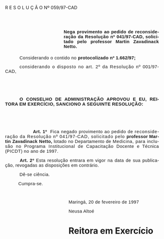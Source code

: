 <body lang=PT-BR style='tab-interval:36.0pt'>

<div class=Section1>

<p class=MsoTitle><span style='font-size:11.0pt;mso-bidi-font-size:10.0pt'>R E
S O L U Ç Ã O Nº 059/97-CAD<o:p></o:p></span></p>

<p class=MsoNormal style='margin-top:46.8pt;margin-right:0cm;margin-bottom:
16.2pt;margin-left:144.0pt;text-align:justify'><b style='mso-bidi-font-weight:
normal'><span style='font-size:11.0pt;mso-bidi-font-size:10.0pt;font-family:
Arial;letter-spacing:.3pt;mso-fareast-language:EN-US'>Nega </span></b><b
style='mso-bidi-font-weight:normal'><span style='font-size:11.0pt;mso-bidi-font-size:
10.0pt;font-family:Arial;letter-spacing:.25pt;mso-fareast-language:EN-US'>provimento
</span></b><b style='mso-bidi-font-weight:normal'><span style='font-size:11.0pt;
mso-bidi-font-size:10.0pt;font-family:Arial;letter-spacing:.1pt;mso-fareast-language:
EN-US'>ao </span></b><b style='mso-bidi-font-weight:normal'><span
style='font-size:11.0pt;mso-bidi-font-size:10.0pt;font-family:Arial;letter-spacing:
.15pt;mso-fareast-language:EN-US'>pedido </span></b><b style='mso-bidi-font-weight:
normal'><span style='font-size:11.0pt;mso-bidi-font-size:10.0pt;font-family:
Arial;letter-spacing:.2pt;mso-fareast-language:EN-US'>de </span></b><b
style='mso-bidi-font-weight:normal'><span style='font-size:11.0pt;mso-bidi-font-size:
10.0pt;font-family:Arial;letter-spacing:.3pt;mso-fareast-language:EN-US'>reconsideração
da Resolução nº 041/97-</span></b><b style='mso-bidi-font-weight:normal'><span
style='font-size:11.0pt;mso-bidi-font-size:10.0pt;font-family:Arial;letter-spacing:
.2pt;mso-fareast-language:EN-US'>CAD, solicitado pelo professor Martin </span></b><b
style='mso-bidi-font-weight:normal'><span style='font-size:11.0pt;mso-bidi-font-size:
10.0pt;font-family:Arial;letter-spacing:.3pt;mso-fareast-language:EN-US'>Zavadinack
Netto.<o:p></o:p></span></b></p>

<p class=MsoNormal style='margin-top:7.2pt;text-align:justify;text-indent:35.45pt;
line-height:11.4pt;mso-line-height-rule:exactly'><span style='font-size:11.0pt;
mso-bidi-font-size:10.0pt;font-family:Arial;letter-spacing:.35pt;mso-fareast-language:
EN-US'>Considerando o contido no </span><b style='mso-bidi-font-weight:normal'><span
style='font-size:11.0pt;mso-bidi-font-size:10.0pt;font-family:Arial;letter-spacing:
.25pt;mso-fareast-language:EN-US'>protocolizado nº 1.662/97; <o:p></o:p></span></b></p>

<p class=MsoNormal style='margin-top:7.2pt;text-align:justify;text-indent:35.45pt;
line-height:11.4pt;mso-line-height-rule:exactly'><span style='font-size:11.0pt;
mso-bidi-font-size:10.0pt;font-family:Arial;letter-spacing:.8pt;mso-fareast-language:
EN-US'>considerando o disposto no art. 2º da Resolução nº </span><span
style='font-size:11.0pt;mso-bidi-font-size:10.0pt;font-family:Arial;letter-spacing:
.35pt;mso-fareast-language:EN-US'>001/97-CAD,<o:p></o:p></span></p>

<p class=MsoNormal style='text-align:justify;text-indent:35.45pt'><b
style='mso-bidi-font-weight:normal'><span style='font-size:11.0pt;mso-bidi-font-size:
10.0pt;font-family:Arial;letter-spacing:.25pt;mso-fareast-language:EN-US'><![if !supportEmptyParas]>&nbsp;<![endif]><o:p></o:p></span></b></p>

<p class=MsoNormal style='text-align:justify;text-indent:35.45pt'><b
style='mso-bidi-font-weight:normal'><span style='font-size:11.0pt;mso-bidi-font-size:
10.0pt;font-family:Arial;letter-spacing:.25pt;mso-fareast-language:EN-US'><![if !supportEmptyParas]>&nbsp;<![endif]><o:p></o:p></span></b></p>

<p class=MsoNormal style='text-align:justify;text-indent:35.45pt'><b
style='mso-bidi-font-weight:normal'><span style='font-size:11.0pt;mso-bidi-font-size:
10.0pt;font-family:Arial;letter-spacing:.25pt;mso-fareast-language:EN-US'>O CONSELHO
DE ADMINISTRAÇÃO APROVOU E EU, REITORA EM </span></b><b style='mso-bidi-font-weight:
normal'><span style='font-size:11.0pt;mso-bidi-font-size:10.0pt;font-family:
Arial;letter-spacing:.3pt;mso-fareast-language:EN-US'>EXERCÍCIO, SANCIONO A
SEGUINTE RESOLUÇÃO:<o:p></o:p></span></b></p>

<p class=MsoNormal style='text-align:justify;text-indent:68.4pt'><b
style='mso-bidi-font-weight:normal'><span style='font-size:11.0pt;mso-bidi-font-size:
10.0pt;font-family:Arial;letter-spacing:.25pt;mso-fareast-language:EN-US'><![if !supportEmptyParas]>&nbsp;<![endif]><o:p></o:p></span></b></p>

<p class=MsoNormal style='text-align:justify;text-indent:68.4pt'><b
style='mso-bidi-font-weight:normal'><span style='font-size:11.0pt;mso-bidi-font-size:
10.0pt;font-family:Arial;letter-spacing:.25pt;mso-fareast-language:EN-US'><![if !supportEmptyParas]>&nbsp;<![endif]><o:p></o:p></span></b></p>

<p class=MsoNormal style='text-align:justify;text-indent:68.4pt'><b
style='mso-bidi-font-weight:normal'><span style='font-size:11.0pt;mso-bidi-font-size:
10.0pt;font-family:Arial;letter-spacing:.25pt;mso-fareast-language:EN-US'>Art.
1º <span style="mso-spacerun: yes"> </span></span></b><span style='font-size:
11.0pt;mso-bidi-font-size:10.0pt;font-family:Arial;letter-spacing:.45pt;
mso-fareast-language:EN-US'>Fica negado provimento ao pedido de </span><span
style='font-size:11.0pt;mso-bidi-font-size:10.0pt;font-family:Arial;letter-spacing:
.9pt;mso-fareast-language:EN-US'>reconsideração da Resolução nº 041/97-CAD,
solicitado pelo </span><b style='mso-bidi-font-weight:normal'><span
style='font-size:11.0pt;mso-bidi-font-size:10.0pt;font-family:Arial;letter-spacing:
.2pt;mso-fareast-language:EN-US'>professor Martin Zavadinack Netto, </span></b><span
style='font-size:11.0pt;mso-bidi-font-size:10.0pt;font-family:Arial;letter-spacing:
.25pt;mso-fareast-language:EN-US'>lotado no Departamento de </span><span
style='font-size:11.0pt;mso-bidi-font-size:10.0pt;font-family:Arial;letter-spacing:
.55pt;mso-fareast-language:EN-US'>Medicina, para inclusão no Programa
Institucional de Capacitação </span><span style='font-size:11.0pt;mso-bidi-font-size:
10.0pt;font-family:Arial;letter-spacing:.35pt;mso-fareast-language:EN-US'>Docente
e Técnica (PICDT) no ano de 1997.<o:p></o:p></span></p>

<p class=MsoNormal style='text-align:justify;text-indent:36.0pt'><b
style='mso-bidi-font-weight:normal'><span style='font-size:11.0pt;mso-bidi-font-size:
10.0pt;font-family:Arial;letter-spacing:.3pt;mso-fareast-language:EN-US'>Art. 2º
</span></b><span style='font-size:11.0pt;mso-bidi-font-size:10.0pt;font-family:
Arial;letter-spacing:.35pt;mso-fareast-language:EN-US'>Esta resolução entrara
em vigor na data de sua </span><span style='font-size:11.0pt;mso-bidi-font-size:
10.0pt;font-family:Arial;letter-spacing:.3pt;mso-fareast-language:EN-US'>publicação,
revogadas as disposições em contrário. <o:p></o:p></span></p>

<p class=MsoNormal style='text-align:justify;text-indent:35.45pt'><span
style='font-size:11.0pt;mso-bidi-font-size:10.0pt;font-family:Arial;letter-spacing:
.35pt;mso-fareast-language:EN-US'>Dê-se ciência.<o:p></o:p></span></p>

<p class=MsoNormal style='text-align:justify;text-indent:32.4pt'><span
style='font-size:11.0pt;mso-bidi-font-size:10.0pt;font-family:Arial;letter-spacing:
.35pt;mso-fareast-language:EN-US'>Cumpra-se.<o:p></o:p></span></p>

<p class=MsoNormal style='text-align:justify;text-indent:32.4pt'><span
style='font-size:11.0pt;mso-bidi-font-size:10.0pt;font-family:Arial;letter-spacing:
.35pt;mso-fareast-language:EN-US'><![if !supportEmptyParas]>&nbsp;<![endif]><o:p></o:p></span></p>

<p class=MsoNormal style='text-align:justify;text-indent:155.95pt'><span
style='font-size:11.0pt;mso-bidi-font-size:10.0pt;font-family:Arial;letter-spacing:
.35pt;mso-fareast-language:EN-US'>Maringá, 20 de fevereiro de 1997<o:p></o:p></span></p>

<p class=MsoNormal style='text-align:justify;text-indent:155.95pt'><span
style='font-size:11.0pt;mso-bidi-font-size:10.0pt;font-family:Arial;letter-spacing:
.35pt;mso-fareast-language:EN-US'>Neusa Altoé<o:p></o:p></span></p>

<h1 style='text-align:justify;text-indent:155.95pt'>Reitora em Exercício</h1>

</div>

</body>
